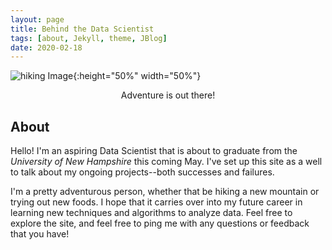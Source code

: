 ```yaml
---
layout: page
title: Behind the Data Scientist
tags: [about, Jekyll, theme, JBlog]
date: 2020-02-18
---
```


![hiking Image](https://github.com/jmyerowitz/jmyerowitz.github.io/blob/master/assets/img/121.JPG){:height="50%" width="50%"}

<center>Adventure is out there!</center>

## About

Hello! I'm an aspiring Data Scientist that is about to graduate from the <em> University of New Hampshire</em> this coming May. I've set up this site as a well to talk about my ongoing projects--both successes and failures. 

I'm a pretty adventurous person, whether that be hiking a new mountain or trying out new foods. I hope that it carries over into my future career in learning new techniques and algorithms to analyze data. Feel free to explore the site, and feel free to ping me with any questions or feedback that you have!
